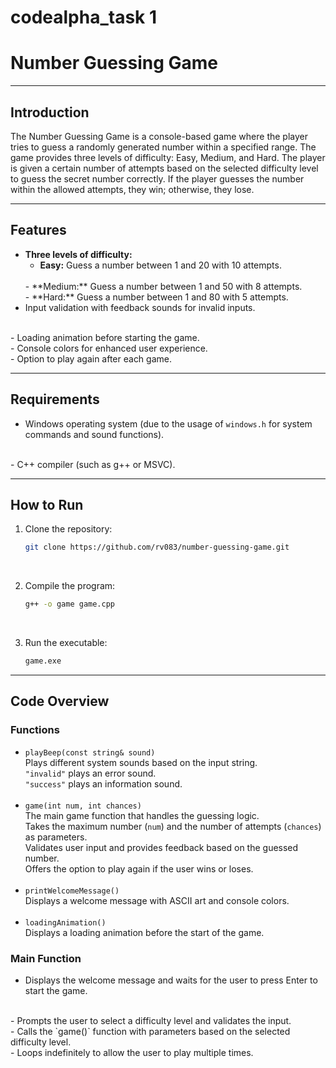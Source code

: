 # codealpha_task 1
# Number Guessing Game

<hr>

## Introduction

The Number Guessing Game is a console-based game where the player tries to guess a randomly generated number within a specified range. The game provides three levels of difficulty: Easy, Medium, and Hard. The player is given a certain number of attempts based on the selected difficulty level to guess the secret number correctly. If the player guesses the number within the allowed attempts, they win; otherwise, they lose.

<hr>

## Features

- **Three levels of difficulty:**
  - **Easy:** Guess a number between 1 and 20 with 10 attempts.
  <br>
  - **Medium:** Guess a number between 1 and 50 with 8 attempts.
  <br>
  - **Hard:** Guess a number between 1 and 80 with 5 attempts.
  <br>
- Input validation with feedback sounds for invalid inputs.
<br>
- Loading animation before starting the game.
<br>
- Console colors for enhanced user experience.
<br>
- Option to play again after each game.

<hr>

## Requirements

- Windows operating system (due to the usage of `windows.h` for system commands and sound functions).
<br>
- C++ compiler (such as g++ or MSVC).

<hr>

## How to Run

1. Clone the repository:
    ```bash
    git clone https://github.com/rv083/number-guessing-game.git
    ```
  

    <br>
3. Compile the program:
    ```bash
    g++ -o game game.cpp
    ```
    <br>
4. Run the executable:
    ```bash
    game.exe
    ```

<hr>

## Code Overview

### Functions

- `playBeep(const string& sound)`
  <br>
  Plays different system sounds based on the input string.
  <br>
  `"invalid"` plays an error sound.
  <br>
  `"success"` plays an information sound.
  <br><br>
- `game(int num, int chances)`
  <br>
  The main game function that handles the guessing logic.
  <br>
  Takes the maximum number (`num`) and the number of attempts (`chances`) as parameters.
  <br>
  Validates user input and provides feedback based on the guessed number.
  <br>
  Offers the option to play again if the user wins or loses.
  <br><br>
- `printWelcomeMessage()`
  <br>
  Displays a welcome message with ASCII art and console colors.
  <br><br>
- `loadingAnimation()`
  <br>
  Displays a loading animation before the start of the game.
  <br>

### Main Function

- Displays the welcome message and waits for the user to press Enter to start the game.
<br>
- Prompts the user to select a difficulty level and validates the input.
<br>
- Calls the `game()` function with parameters based on the selected difficulty level.
<br>
- Loops indefinitely to allow the user to play multiple times.

